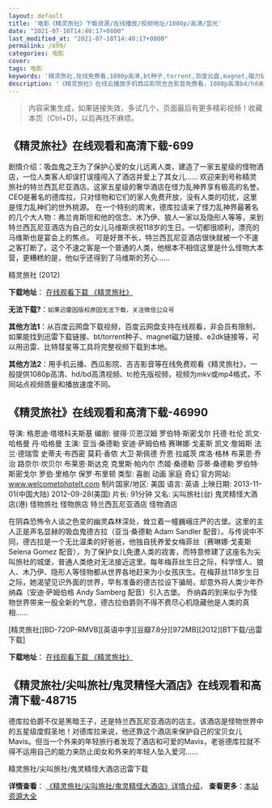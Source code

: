 ```yaml
---
layout: default
title: '电影《精灵旅社》下载资源/在线播放/视频地址/1080p/高清/蓝光'
date: "2021-07-10T14:40:17+0800"
last_modified_at: "2021-07-10T14:40:17+0800"
permalink: /699/
categories: 电影
cover:
tags: 电影
keywords: '精灵旅社,在线免费看,1080p高清,bt种子,torrent,百度云盘,magnet,磁力链,迅雷下载资源'
description: '《精灵旅社》在线云播放手机西瓜影院吉吉影音免费看，1080p高清bd/hd未删减完整版和tc抢先枪版，mkv/mp4格式，附带bt/torrent种子、magnet/磁力链、百度云盘、网盘资源迅雷下载链接'
---
```


>内容采集生成，如果链接失效，多试几个，页面最后有更多精彩视频！收藏本页（Ctrl+D)，以后再找不麻烦。


## 《精灵旅社》在线观看和高清下载-699

剧情介绍：吸血鬼之王为了保护心爱的女儿远离人类，建造了一家五星级的怪物酒店，一位人类客人却误打误撞闯入了酒店并爱上了其女儿……   欢迎来到号称精灵旅社的特兰西瓦尼亚酒店。这家五星级的奢华酒店在怪力乱神界享有极高的名誉。CEO是著名的德库拉，只对怪物和它们的家人免费开放，没有人类的叨扰，这里是怪力乱神们的世外桃源。   在一个特别的周末，德库拉请来了怪力乱神界最著名的几个大人物：弗兰肯斯坦和他的信念、木乃伊、狼人一家以及隐形人等等，来到特兰西瓦尼亚酒店为自己的女儿马维斯庆祝118岁的生日。一切都很顺利，漂亮的马维斯也是宴会上的焦点。   可是好景不长，特兰西瓦尼亚酒店很快就被一个不速之客打断了。这个不速之客是一个普通的人类，他根本不相信这里是什么怪物大本营，更糟糕的是，他似乎还得到了马维斯的芳心……


精灵旅社 (2012)

**下载地址**： [在线观看下载 《精灵旅社》](https://www.btbtdy.me/btdy/dy48.html) 


**无法下载?**：`如果迅雷因版权原因无法下载，关注微信公众号 `

**其他方法1**：从百度云网盘下载视频，百度云网盘支持在线观看，非会员有限制，如果能找到迅雷下载链接、bt/torrent种子、magnet磁力链接、e2dk链接等，可以用迅雷、比特彗星等工具将完整视频下载到本地。

**其他方法2**：用手机云播、西瓜影院、吉吉影音等在线免费观看《精灵旅社》，一般提供1080p高清、hd/bd高清视频、tc抢先版视频，视频为mkv或mp4格式，不同站点视频质量和播放速度不同。


## 《精灵旅社》在线观看和高清下载-46990

导演: 格恩迪·塔塔科夫斯基 编剧: 彼得·贝恩汉姆 罗伯特·斯密戈尔 托德·杜伦 凯文·哈格曼 丹·哈格曼 主演: 亚当·桑德勒 安迪·萨姆伯格 赛琳娜·戈麦斯 凯文·詹姆斯 法兰·德瑞雪 史蒂夫·布西密 莫莉·香侬 大卫·斯佩德 乔恩·拉威茨 席洛·格林 布莱恩·乔治 路奈尔·坎贝尔 布莱恩·斯达克 克里斯·帕内尔 杰姬·桑德勒 莎蒂·桑德勒 罗伯特·斯密戈尔 罗伯·里格尔 保罗·布里顿 类型: 喜剧 动画 家庭 奇幻 官方网站: www.welcometohotelt.com 制片国家/地区: 美国 语言: 英语 上映日期: 2013-11-01(中国大陆) 2012-09-28(美国) 片长: 91分钟 又名: 尖叫旅社(台) 鬼灵精怪大酒店(港) 怪物旅社 怪物旅店 特兰西瓦尼亚酒店 怪物酒店

在阴森恐怖令人谈之色变的幽灵森林深处，耸立着一幢巍峨庄严的古堡。这里的主人正是声名显赫的吸血鬼德古拉（亚当·桑德勒 Adam Sandler 配音）。与传说中不同，德古拉是一个无比温柔的好爸爸，他独自抚养爱女梅菲丝（赛琳娜·戈麦斯 Selena Gomez 配音），为了保护女儿免遭人类的戕害，而特意修建了这座名为尖叫旅社的城堡，普通人类绝对无法接近这里。每年梅菲丝生日之际，科学怪人、狼人、木乃伊、隐形人等怪物都从世界各地赶来为小女孩庆生。在梅菲丝118岁生日之际，她渴望见识外面的世界，早有准备的德古拉设下骗局，却意外将人类少年乔纳森（安迪·萨姆伯格 Andy Samberg 配音）引入古堡。 乔纳森的到来似乎为怪物世界带来一股全新的气息，德古拉伯爵则不得不费尽心机隐藏他是人类的真相……


[精灵旅社][BD-720P-RMVB][英语中字][豆瓣7.8分][972MB][2012][BT下载/迅雷下载]

**下载地址**： [在线观看下载 《精灵旅社》](https://www.btdx8.com/torrent/hotel_transylvania_2012.html) 


## 《精灵旅社/尖叫旅社/鬼灵精怪大酒店》在线观看和高清下载-48715

德库拉伯爵不仅是黑暗王子，还是特兰西瓦尼亚酒店的店主。该酒店是怪物世界中的五星级度假圣地！对德库拉来说，他还靠这个酒店来保护自己的宝贝女儿Mavis。但当一个外来的年轻旅行者发现了酒店和可爱的Mavis，老爸德库拉就不得不运用自己的能力来防止闺女和外来的年轻人坠入爱河……


精灵旅社/尖叫旅社/鬼灵精怪大酒店迅雷下载

**详情查看**： [《精灵旅社/尖叫旅社/鬼灵精怪大酒店》详情介绍](/movie/48715/)， **查看更多**：[本站资源大全](/movie/t/all/)

